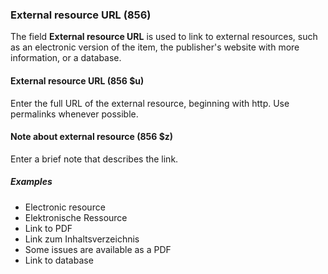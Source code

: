 ### External resource URL (856)

The field **External resource URL** is used to link to external resources, such as an electronic version of the item, the publisher's website with more information, or a database.

#### External resource URL (856 $u)

Enter the full URL of the external resource, beginning with http. Use permalinks whenever possible.

#### Note about external resource (856 $z)

Enter a brief note that describes the link.

##### Examples

- Electronic resource
- Elektronische Ressource
- Link to PDF
- Link zum Inhaltsverzeichnis
- Some issues are available as a PDF
- Link to database
